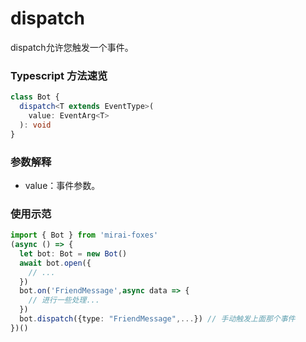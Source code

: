# dispatch

dispatch允许您触发一个事件。

### Typescript 方法速览

```typescript
class Bot {
  dispatch<T extends EventType>(
    value: EventArg<T>
  ): void
}
```

### 参数解释

- value：事件参数。

### 使用示范

```typescript
import { Bot } from 'mirai-foxes'
(async () => {
  let bot: Bot = new Bot()
  await bot.open({
    // ...
  })
  bot.on('FriendMessage',async data => {
    // 进行一些处理...
  })
  bot.dispatch({type: "FriendMessage",...}) // 手动触发上面那个事件
})()
```

